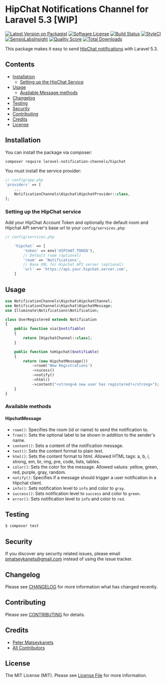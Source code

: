 # HipChat Notifications Channel for Laravel 5.3 [WIP]

[![Latest Version on Packagist](https://img.shields.io/packagist/v/laravel-notification-channels/hipchat.svg?style=flat-square)](https://packagist.org/packages/laravel-notification-channels/hipchat)
[![Software License](https://img.shields.io/badge/license-MIT-brightgreen.svg?style=flat-square)](LICENSE.md)
[![Build Status](https://img.shields.io/travis/laravel-notification-channels/hipchat/master.svg?style=flat-square)](https://travis-ci.org/laravel-notification-channels/hipchat)
[![StyleCI](https://styleci.io/repos/65714660/shield)](https://styleci.io/repos/65714660)
[![SensioLabsInsight](https://img.shields.io/sensiolabs/i/9015691f-130d-4fca-8710-72a010abc684.svg?style=flat-square)](https://insight.sensiolabs.com/projects/9015691f-130d-4fca-8710-72a010abc684)
[![Quality Score](https://img.shields.io/scrutinizer/g/laravel-notification-channels/hipchat.svg?style=flat-square)](https://scrutinizer-ci.com/g/laravel-notification-channels/hipchat)
[![Total Downloads](https://img.shields.io/packagist/dt/laravel-notification-channels/hipchat.svg?style=flat-square)](https://packagist.org/packages/laravel-notification-channels/hipchat)

This package makes it easy to send [HipChat notifications](https://www.hipchat.com) with Laravel 5.3.

## Contents

- [Installation](#installation)
	- [Setting up the HipChat Service](#setting-up-the-hipchat-service)
- [Usage](#usage)
	- [Available Message methods](#available-message-methods)
- [Changelog](#changelog)
- [Testing](#testing)
- [Security](#security)
- [Contributing](#contributing)
- [Credits](#credits)
- [License](#license)

## Installation

You can install the package via composer:

``` bash
composer require laravel-notification-channels/hipchat
```

You must install the service provider:

```php
// config/app.php
'providers' => [
    ...
    NotificationChannels\Hipchat\HipchatProvider::class,
];
```
### Setting up the HipChat service

Add your HipChat Account Token and optionally the default room and Hipchat API server's base url to your `config/services.php`:

```php
// config/services.php

    'hipchat' => [
        'token' => env('HIPCHAT_TOKEN'),
        // Default room (optional)
        'room' => 'Notifications',
        // Base URL for Hipchat API server (optional)
        'url' => 'https://api.your.hipchat.server.com',
    ]
```

## Usage

``` php
use NotificationChannels\Hipchat\HipchatChannel;
use NotificationChannels\Hipchat\HipchatMessage;
use Illuminate\Notifications\Notification;

class UserRegistered extends Notification
{
    public function via($notifiable)
    {
        return [HipchatChannel::class];
    }

    public function toHipchat($notifiable)
    {
        return (new HipchatMessage())
            ->room('New Registrations')
            ->sucess()
            ->notify()
            ->html()
            ->content("<strong>A new user has registered!</strong>");
    }
}
```

### Available methods

#### HipchatMessage

- `room()`: Specifies the room (id or name) to send the notification to.
- `from()`: Sets the optional label to be shown in addition to the sender's name.
- `content()`: Sets a content of the notification message.
- `text()`: Sets the content format to plain text.
- `html()`: Sets the content format to html. Allowed HTML tags: a, b, i, strong, em, br, img, pre, code, lists, tables.
- `color()`: Sets the color for the message. Allowed values: yellow, green, red, purple, gray, random.
- `notify()`: Specifies if a message should trigger a user notification in a Hipchat client.
- `info()`: Sets notification level to `info` and color to `gray`.
- `success()`: Sets notification level to `success` and color to `green`.
- `error()`: Sets notification level to `info` and color to `red`.


## Testing
    
``` bash
$ composer test
```

## Security

If you discover any security related issues, please email pmatseykanets@gmail.com instead of using the issue tracker.

## Changelog

Please see [CHANGELOG](CHANGELOG.md) for more information what has changed recently.

## Contributing

Please see [CONTRIBUTING](CONTRIBUTING.md) for details.

## Credits

- [Peter Matseykanets](https://github.com/pmatseykanets)
- [All Contributors](../../contributors)

## License

The MIT License (MIT). Please see [License File](LICENSE.md) for more information.
